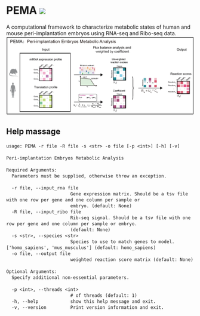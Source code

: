 # PEMA ![](https://img.shields.io/badge/version-v0.1.0-blue)
A computational framework to characterize metabolic states of human and mouse peri-implantation embryos using RNA-seq and Ribo-seq data.
![image](https://github.com/summus-kong/PEMA/blob/main/PEMA%20framework.png)

## Help massage
```
usage: PEMA -r file -R file -s <str> -o file [-p <int>] [-h] [-v]

Peri-implantation Embryos Metabolic Analysis

Required Arguments:
  Parameters must be supplied, otherwise throw an exception.

  -r file, --input_rna file
                        Gene expression matrix. Should be a tsv file with one row per gene and one column per sample or
                        embryo. (default: None)
  -R file, --input_ribo file
                        Rib-seq signal. Should be a tsv file with one row per gene and one column per sample or embryo.
                        (default: None)
  -s <str>, --species <str>
                        Species to use to match genes to model. ['homo_sapiens', 'mus_musculus'] (default: homo_sapiens)
  -o file, --output file
                        weighted reaction score matrix (default: None)

Optional Arguments:
  Specify additional non-essential parameters.

  -p <int>, --threads <int>
                        # of threads (default: 1)
  -h, --help            show this help message and exit.
  -v, --version         Print version information and exit.
```

